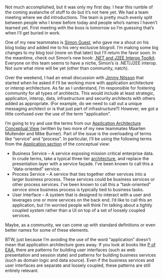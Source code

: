 Not much accomplished, but it was only my first day. I hear this rumble
of the coming avalanche of stuff to do but it’s not here yet. We had a
team meeting where we did introductions. The team is pretty much evenly
split between people who I knew before today and people who’s names I
haven’t learned yet. First meeting with the boss is tomorrow so I’m
guessing that’s when I’ll get buried in work.

One of my new teammates is [Simon Guest](http://simonguest.com/), who
gave me a shout on his blog today and added me to his very exclusive
blogroll. I’m making some big changes to my blog tool (more on that
later) but I’ll return the favor soon. In the meantime, check out
Simon’s new book: [.NET and J2EE Interop
Toolkit](http://www.microsoft.com/MSPress/books/6711.asp). Everyone on
this team seems to have a niche, Simon’s is .NET/J2EE interop. Not sure
what mine will be yet (other than community, natch).

Over the weekend, I had an email discussion with [Jimmy
Nilsson](http://www.jnsk.se/weblog/) that started when he asked if I’ll
be working more with application architecture or interop architecture.
As far as I understand, I’m responsible for fostering community for all
types of architects. This would include at least strategic, applicaiton,
interop, data, infrastructure and security architects with others added
as appropriate. (For example, do we need to call out a unique messaging
architect or is that just part of infrastructure?) However, we got a
little confused over the use of the term “application”.

I’m going to try and use the terms from our [Application Architecture
Conceptual
View](http://msdn.microsoft.com/architecture/application/default.aspx?pull=/library/en-us/dnea/html/eaappconland.asp)
(written by two more of my new teammates Maarten Mullender and Mike
Burner). Part of the issue is the overloading of terms like “service”
and “process”. In particular, I’ll be using the following terms from the
[Application
section](http://msdn.microsoft.com/architecture/application/default.aspx?pull=/library/en-us/dnea/html/eaappconapplications.asp)
of the conceptual view:

-   Business Service – A service exposing mission critical enterprise
    data. In crude terms, take a typical three tier
    [architecture](http://msdn.microsoft.com/architecture/application/default.aspx?pull=/library/en-us/dnbda/html/AppArchCh2.asp),
    and replace the presentation layer with a service façade. I’ve been
    known to call this a “data-oriented” service.
-   Process Service – A service that ties together other services into a
    larger business process. These services could be business services
    or other process services. I’ve been known to call this a
    “task-oriented” service since business process is typically tied to
    business tasks.
-   User Interface – A system that is designed to interact with a user
    and leverages one or more services on the back end. I’d like to call
    this an application, but I’m worried people will think I’m talking
    about a tightly coupled system rather than a UI on top of a set of
    loosely coupled services.

Maybe, as a community, we can come up with standard definitions or even
better names for some of these elements.

BTW, just because I’m avoiding the use of the word “application” doesn’t
mean that application architecture goes away. If you look at books like
[P of EAA](http://www.martinfowler.com/books.html#eaa), there are
patterns for building user interfaces (such as web presentation and
session state) and patterns for building business services (such as
domain logic and data source). Even if the business services and user
interfaces are separate and loosely coupled, these patterns are still
entirely relevant.
